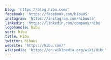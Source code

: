 ```yaml
---
blog: 'https://blog.hibu.com/'
facebook: 'https://facebook.com/hibuUS'
instagram: 'https://instagram.com/hibuusa'
linkedin: 'https://linkedin.com/company/hibu'
logohandle: hibu
sort: hibu
title: Hibu
twitter: hibuus
website: 'https://hibu.com/'
wikipedia: 'https://en.wikipedia.org/wiki/Hibu'
---
```

